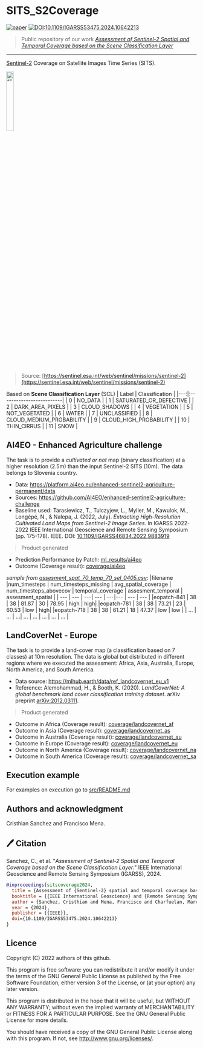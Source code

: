 # SITS_S2Coverage
 [![paper](https://img.shields.io/badge/arXiv-2406.18584-D12424)](https://www.arxiv.org/abs/2406.18584) 
[![DOI:10.1109/IGARSS53475.2024.10642213](http://img.shields.io/badge/DOI-10.1109/IGARSS53475.2024.10642213-blue.svg)](https://doi.org/10.1109/IGARSS53475.2024.10642213)

> Public repository of our work [*Assessment of Sentinel-2 Spatial and Temporal Coverage based on the Scene Classification Layer*](https://ieeexplore.ieee.org/abstract/document/10642213)
---
[Sentinel-2](https://sentinel.esa.int/web/sentinel/missions/sentinel-2) Coverage on Satellite Images Time Series (SITS).

<img src="imgs/Sentinel2.jpg" alt= “” width="20%">  

> Source: [https://sentinel.esa.int/web/sentinel/missions/sentinel-2](https://sentinel.esa.int/web/sentinel/missions/sentinel-2)

Based on **Scene Classification Layer** (SCL)
| Label   | Classification                        |
|---:|:-------------------------|
|  0 | NO_DATA                  |
|  1 | SATURATED_OR_DEFECTIVE   |
|  2 | DARK_AREA_PIXELS         |
|  3 | CLOUD_SHADOWS            |
|  4 | VEGETATION               |
|  5 | NOT_VEGETATED            |
|  6 | WATER                    |
|  7 | UNCLASSIFIED             |
|  8 | CLOUD_MEDIUM_PROBABILITY |
|  9 | CLOUD_HIGH_PROBABILITY   |
| 10 | THIN_CIRRUS              |
| 11 | SNOW                     |



## AI4EO - Enhanced Agriculture challenge
The task is to provide a *cultivated or not* map (binary classification) at a higher resolution (2.5m) than the input Sentinel-2 SITS (10m). The data belongs to Slovenia country.

* Data: https://platform.ai4eo.eu/enhanced-sentinel2-agriculture-permanent/data
* Sources: https://github.com/AI4EO/enhanced-sentinel2-agriculture-challenge
* Baseline used: Tarasiewicz, T., Tulczyjew, L., Myller, M., Kawulok, M., Longépé, N., & Nalepa, J. (2022, July). *Extracting High-Resolution Cultivated Land Maps from Sentinel-2 Image Series*. In IGARSS 2022-2022 IEEE International Geoscience and Remote Sensing Symposium (pp. 175-178). IEEE. DOI: [10.1109/IGARSS46834.2022.9883919](https://doi.org/10.1109/IGARSS46834.2022.9883919)


> Product generated  
* Prediction Performance by Patch: [ml_results/ai4eo](ml_results/ai4eo)
* Outcome (Coverage result): [coverage/ai4eo](coverage/ai4eo)

*sample from [assesment_spat_70_temp_70_sel_0405.csv](coverage/ai4eo/assesment_spat_70_temp_70_sel_0405.csv)*:
|filename |num_timesteps | num_timesteps_missing | avg_spatial_coverage | num_timesteps_abovecov | temporal_coverage | assesment_temporal | assesment_spatial |
| ---        | --- | ---| ---   | ---|---    | ---  | --- |
|eopatch-841 | 38  | 38 | 81.87 | 30 | 78.95 | high | high|
|eopatch-781 | 38  | 38 | 73.21 | 23 | 60.53 | low  | high|
|eopatch-718 | 38  | 38 | 61.21 | 18 | 47.37 | low  | low |
| ...        | ... | ...| ...  | ... | ... | ... | ... |

## LandCoverNet  - Europe
The task is to provide a land-cover map (a classification based on 7 classes) at 10m resolution. The data is global but distributed in different regions where we executed the assessment: Africa, Asia, Australia, Europe, North America, and South America.

* Data source: https://mlhub.earth/data/ref_landcovernet_eu_v1
* Reference: Alemohammad, H., & Booth, K. (2020). *LandCoverNet: A global benchmark land cover classification training dataset*. arXiv preprint [arXiv:2012.03111](https://arxiv.org/abs/2012.03111).

> Product generated  
* Outcome in Africa (Coverage result): [coverage/landcovernet_af](coverage/landcovernet_af)
* Outcome in Asia (Coverage result): [coverage/landcovernet_as](coverage/landcovernet_as)
* Outcome in Australia (Coverage result): [coverage/landcovernet_au](coverage/landcovernet_au)
* Outcome in Europe (Coverage result): [coverage/landcovernet_eu](coverage/landcovernet_eu)
* Outcome in North America (Coverage result): [coverage/landcovernet_na](coverage/landcovernet_na)
* Outcome in South America (Coverage result): [coverage/landcovernet_sa](coverage/landcovernet_sa)


## Execution example
For examples on execution go to [src/README.md](src/README.md)


## Authors and acknowledgment
Cristhian Sanchez and Francisco Mena. 


## 🖊️ Citation
Sanchez, C., et al. "*Assessment of Sentinel-2 Spatial and Temporal Coverage based on the Scene Classification Layer.*" IEEE International Geoscience and Remote Sensing Symposium (IGARSS), 2024.
```bibtex
@inproceedings{sitscoverage2024,
  title = {Assessment of {Sentinel-2} spatial and temporal coverage based on the {Scene} {Classification} {Layer}},
  booktitle = {{IEEE International Geoscience} and {Remote Sensing Symposium} ({IGARSS})},
  author = {Sanchez, Cristhian and Mena, Francisco and Charfuelan, Marcela and Nuske, Marlon and Dengel, Andreas},
  year = {2024},
  publisher = {{IEEE}},
  doi={10.1109/IGARSS53475.2024.10642213}
}
```

## Licence

Copyright (C) 2022 authors of this github.

This program is free software: you can redistribute it and/or modify it under the terms of the GNU General Public License as published by the Free Software Foundation, either version 3 of the License, or (at your option) any later version.

This program is distributed in the hope that it will be useful, but WITHOUT ANY WARRANTY; without even the implied warranty of MERCHANTABILITY or FITNESS FOR A PARTICULAR PURPOSE. See the GNU General Public License for more details.

You should have received a copy of the GNU General Public License along with this program. If not, see http://www.gnu.org/licenses/.

